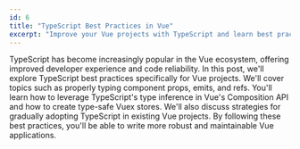 ```yaml
---
id: 6
title: "TypeScript Best Practices in Vue"
excerpt: "Improve your Vue projects with TypeScript and learn best practices for type-safe development."
---
```


TypeScript has become increasingly popular in the Vue ecosystem, offering improved developer experience and code reliability. In this post, we'll explore TypeScript best practices specifically for Vue projects. We'll cover topics such as properly typing component props, emits, and refs. You'll learn how to leverage TypeScript's type inference in Vue's Composition API and how to create type-safe Vuex stores. We'll also discuss strategies for gradually adopting TypeScript in existing Vue projects. By following these best practices, you'll be able to write more robust and maintainable Vue applications.
